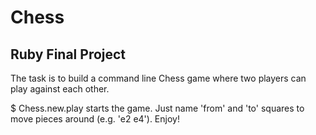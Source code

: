 # Chess

## Ruby Final Project

The task is to build a command line Chess game where two players can play against each other.

$ Chess.new.play starts the game. Just name 'from' and 'to' squares to move pieces around (e.g. 'e2 e4'). Enjoy!
